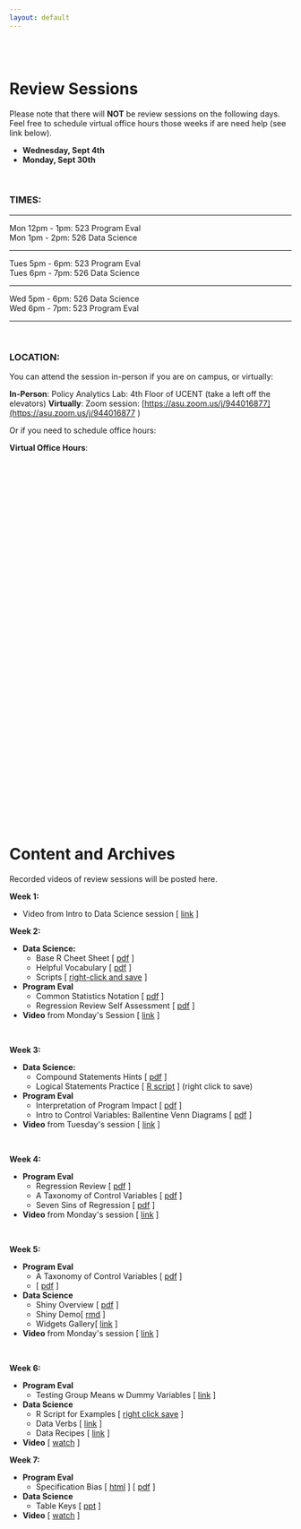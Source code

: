 ```yaml
---
layout: default
---
```


<div class = "uk-container uk-container-small">
  
<br><br>

# Review Sessions

Please note that there will **NOT** be review sessions on the following days. Feel free to schedule virtual office hours those weeks if are need help (see link below). 

* **Wednesday, Sept 4th**
* **Monday, Sept 30th**


<br>


### TIMES: 

---

Mon 12pm - 1pm:  523 Program Eval  
Mon  1pm - 2pm:  526 Data Science  

---

Tues 5pm - 6pm:  523 Program Eval  
Tues 6pm - 7pm:  526 Data Science   

---

Wed  5pm - 6pm:  526 Data Science  
Wed  6pm - 7pm:  523 Program Eval  

---



<br>


### LOCATION: 

You can attend the session in-person if you are on campus, or virtually:

**In-Person**: Policy Analytics Lab: 4th Floor of UCENT (take a left off the elevators)
**Virtually**: Zoom session: [https://asu.zoom.us/j/944016877](https://asu.zoom.us/j/944016877 )     

Or if you need to schedule office hours:

**Virtual Office Hours**: 

<!-- Calendly inline widget begin -->
<div class="calendly-inline-widget" data-url="https://calendly.com/lecy/15min?hide_event_type_details=1" style="min-width:320px;height:630px;"></div>
<script type="text/javascript" src="https://assets.calendly.com/assets/external/widget.js"></script>
<!-- Calendly inline widget end -->


<br>


# Content and Archives

Recorded videos of review sessions will be posted here. 


**Week 1:**

* Video from Intro to Data Science session [ [link](https://youtu.be/oC1xz97aoYI) ]

**Week 2:**
 
* **Data Science:**
  - Base R Cheet Sheet [ [pdf](https://www.rstudio.com/wp-content/uploads/2016/05/base-r.pdf) ]
  - Helpful Vocabulary [ [pdf](https://github.com/DS4PS/dp4ss-textbook/raw/master/resources/ch-001_handout1_r_vocabulary.pdf) ]
  - Scripts  [ [right-click and save](https://raw.githubusercontent.com/DS4PS/cpp-526-fall-2019/master/review-sessions/week-01.R) ]
* **Program Eval**
  - Common Statistics Notation [ [pdf](https://github.com/DS4PS/cpp-523-fall-2019/raw/master/handouts/Common-Statistics-Notation.pdf) ]
  - Regression Review Self Assessment [ [pdf](https://github.com/DS4PS/cpp-523-fall-2019/raw/master/handouts/Regression-Review-Self-Test.pdf) ]
* **Video** from Monday's Session [ [link](https://youtu.be/uHlRC38Vwxo) ]  

<br>

**Week 3:**
 
* **Data Science:**
  - Compound Statements Hints [ [pdf](https://github.com/DS4PS/cpp-526-fall-2019/raw/master/review-sessions/week-02-logical-statements.pdf) ]  
  - Logical Statements Practice [ [R script](https://raw.githubusercontent.com/DS4PS/cpp-526-fall-2019/master/review-sessions/week-02-logical-statements-practice.R) ]  (right click to save)
* **Program Eval**
  - Interpretation of Program Impact [ [pdf](https://github.com/DS4PS/cpp-526-fall-2019/raw/master/review-sessions/p-05-program-impact.pdf) ]   
  - Intro to Control Variables: Ballentine Venn Diagrams [ [pdf](https://github.com/DS4PS/cpp-526-fall-2019/raw/master/review-sessions/p-06-control-variables.pdf) ]  
* **Video** from Tuesday's session [ [link](https://asu.zoom.us/recording/play/Srhs7u-Q_l9aCq_ZUiZalDk17AUAnFWze4LD4d6uNRSjVtGwMd4WnEoFDNPr9hPO?continueMode=true) ]
  
<br>

**Week 4:**

* **Program Eval**
  - Regression Review [ [pdf](https://github.com/DS4PS/cpp-523-fall-2019/raw/master/handouts/Regression-Review-Self-Test.pdf) ]   
  - A Taxonomy of Control Variables [ [pdf](https://github.com/DS4PS/cpp-523-fall-2019/raw/master/lectures/taxonomy-of-control-variables.pdf) ]  
  - Seven Sins of Regression [ [pdf](https://github.com/DS4PS/cpp-523-fall-2019/raw/master/handouts/Seven-Sins-of-Regression-Analysis.pdf) ]  
* **Video** from Monday's session [ [link](https://asu.zoom.us/recording/play/rKnTnfYCkx387HO-zLvm06aEEaqpvHhSlmpVhE2HfTxhjMXlIvK6AYBJA2U2y1NI?continueMode=true) ]  
  
<br>

**Week 5:**

* **Program Eval** 
  - A Taxonomy of Control Variables [ [pdf](https://github.com/DS4PS/cpp-523-fall-2019/raw/master/lectures/taxonomy-of-control-variables.pdf) ]  
  -  [ [pdf](https://github.com/DS4PS/cpp-523-fall-2019/raw/master/handouts/Seven-Sins-of-Regression-Analysis.pdf) ] 
* **Data Science** 
  - Shiny Overview [ [pdf](https://github.com/DS4PS/cpp-526-fall-2019/raw/master/lectures/shiny-widgets.pdf) ]  
  - Shiny Demo[ [rmd](https://cdn.rawgit.com/DS4PS/Data-Science-Class/53c986f1/TEMPLATES/ShinyWidgetsDemo.Rmd) ] 
  - Widgets Gallery[ [link](https://shiny.rstudio.com/gallery/widget-gallery.html) ]
* **Video** from Monday's session [ [link](https://asu.zoom.us/recording/play/vJMBi-9RB3o7yHGt4Np4-3tU_gt_z9U2r2L4oxTkmJDzpC03-5SZuu_vL-V7VfwU?continueMode=true) ]  
  
<br>

**Week 6:**

* **Program Eval** 
  - Testing Group Means w Dummy Variables [ [link](https://ds4ps.org/cpp-523-fall-2019/lectures/dummy-variables.html) ]  
* **Data Science** 
  - R Script for Examples [ [right click save](https://raw.githubusercontent.com/DS4PS/cpp-526-fall-2019/master/review-sessions/week-05-data-verbs-dplyr.R) ]
  - Data Verbs [ [link](https://ds4ps.org/Data-Science-Class/LECTURES/CH-05-data-verbs.html#1) ] 
  - Data Recipes [ [link](https://ds4ps.org/Data-Science-Class/LECTURES/LECT-07-data-recipes.html#1) ]
* **Video** [ [watch](https://asu.zoom.us/recording/play/pqjPIZ7l0siCsD1dt8qjYONo2HiZh2KVLMZjKqWkAmPcHQjlKInXvE3GrDrGnVV9?continueMode=true) ] 

**Week 7:**

* **Program Eval** 
  - Specification Bias [ [html](https://ds4ps.org/cpp-523-fall-2019/lectures/specification-bias.html) ] [ [pdf](https://github.com/DS4PS/cpp-523-fall-2019/raw/master/lectures/p-09-specification.pdf) ]    
* **Data Science** 
  - Table Keys [ [ppt](https://www.dropbox.com/s/4b68hlms2wmutz0/RDB-Table-Keys.pptx?dl=1) ]  
* **Video** [ [watch](https://asu.zoom.us/recording/play/5NOam6kCjiTNFL7pHcogxLTYXII_iHD_cIVFcQE_dJIEh84YXBOGVD3qRKm38wWW?continueMode=true) ]
  
<br>
<br>

</div>
  
